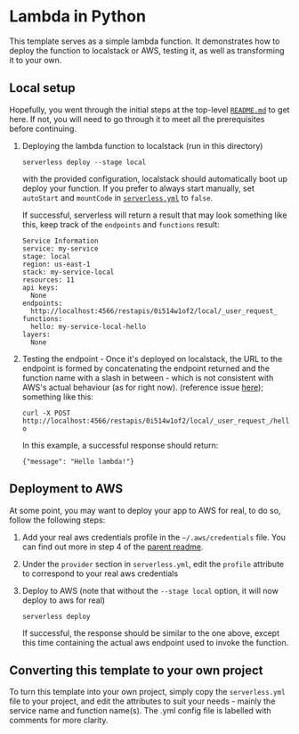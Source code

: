 # Lambda in Python
This template serves as a simple lambda function. It demonstrates how to deploy the function to localstack or AWS, testing it, as well as transforming it to your own.

## Local setup
Hopefully, you went through the initial steps at the top-level [`README.md`](../../README.md) to get here. If not, you will need to go through it to meet all the prerequisites before continuing.

1. Deploying the lambda function to localstack (run in this directory)

    `serverless deploy --stage local`

    with the provided configuration, localstack should automatically boot up deploy your function. If you prefer to always start manually, set `autoStart` and `mountCode` in [`serverless.yml`](serverless.yml) to `false`.

    If successful, serverless will return a result that may look something like this, keep track of the `endpoints` and `functions` result:
    ```
    Service Information
    service: my-service
    stage: local
    region: us-east-1
    stack: my-service-local
    resources: 11
    api keys:
      None
    endpoints:
      http://localhost:4566/restapis/0i514w1of2/local/_user_request_
    functions:
      hello: my-service-local-hello
    layers:
      None
    ```
2. Testing the endpoint - Once it's deployed on localstack, the URL to the endpoint is formed by concatenating the endpoint returned and the function name with a slash in between - which is not consistent with AWS's actual behaviour (as for right now). (reference issue [here](https://github.com/localstack/serverless-localstack/issues/28#issuecomment-500199803)); something like this:

    `curl -X POST http://localhost:4566/restapis/0i514w1of2/local/_user_request_/hello`

    In this example, a successful response should return:

    `{"message": "Hello lambda!"}`


## Deployment to AWS
At some point, you may want to deploy your app to AWS for real, to do so, follow the following steps:

1. Add your real aws credentials profile in the `~/.aws/credentials` file. You can find out more in step 4 of the [parent readme](../../README.md).
2. Under the `provider` section in `serverless.yml`, edit the `profile` attribute to correspond to your real aws credentials

3. Deploy to AWS (note that without the `--stage local` option, it will now deploy to aws for real)

    `serverless deploy`

    If successful, the response should be similar to the one above, except this time containing the actual aws endpoint used to invoke the function.

## Converting this template to your own project
To turn this template into your own project, simply copy the `serverless.yml` file to your project, and edit the attributes to suit your needs - mainly the service name and function name(s). The .yml config file is labelled with comments for more clarity.

